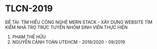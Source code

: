 # TLCN-2019
ĐỀ TÀI: TÌM HIỂU CÔNG NGHỆ MERN STACK - XÂY DỰNG WEBSITE TÌM KIẾM NHÀ TRỌ TRỰC TUYẾN
NHÓM SINH VIÊN THỰC HIỆN
1. PHẠM THẾ HỮU
2. NGUYỄN CẢNH TOÀN
UTEHCM - 2019/2020 - 09/2019
